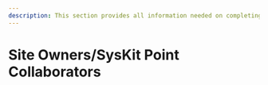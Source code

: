 ```yaml
---
description: This section provides all information needed on completing tasks and using SysKit Point as a site owner.
---
```


# Site Owners/SysKit Point Collaborators
